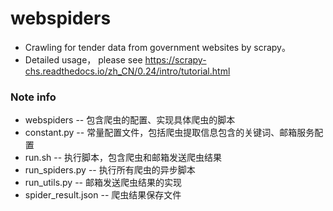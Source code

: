 # webspiders
* Crawling for tender data from government websites by scrapy。
* Detailed usage， please see https://scrapy-chs.readthedocs.io/zh_CN/0.24/intro/tutorial.html

### Note info
* webspiders  -- 包含爬虫的配置、实现具体爬虫的脚本
* constant.py -- 常量配置文件，包括爬虫提取信息包含的关键词、邮箱服务配置
* run.sh -- 执行脚本，包含爬虫和邮箱发送爬虫结果
* run_spiders.py  -- 执行所有爬虫的异步脚本
* run_utils.py -- 邮箱发送爬虫结果的实现
* spider_result.json -- 爬虫结果保存文件
